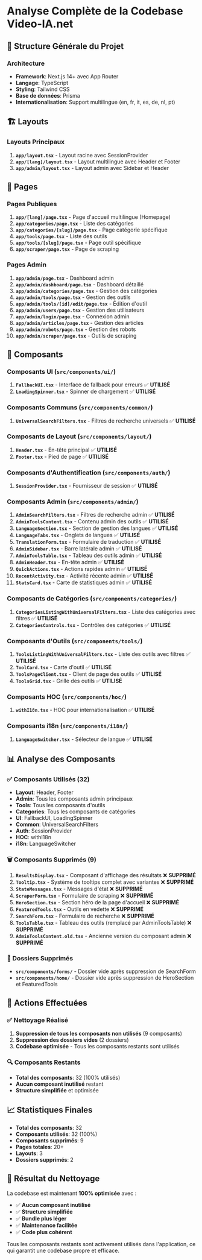 # Analyse Complète de la Codebase Video-IA.net

## 📁 Structure Générale du Projet

### Architecture
- **Framework**: Next.js 14+ avec App Router
- **Langage**: TypeScript
- **Styling**: Tailwind CSS
- **Base de données**: Prisma
- **Internationalisation**: Support multilingue (en, fr, it, es, de, nl, pt)

## 🏗️ Layouts

### Layouts Principaux
1. **`app/layout.tsx`** - Layout racine avec SessionProvider
2. **`app/[lang]/layout.tsx`** - Layout multilingue avec Header et Footer
3. **`app/admin/layout.tsx`** - Layout admin avec Sidebar et Header

## 📄 Pages

### Pages Publiques
1. **`app/[lang]/page.tsx`** - Page d'accueil multilingue (Homepage)
2. **`app/categories/page.tsx`** - Liste des catégories
3. **`app/categories/[slug]/page.tsx`** - Page catégorie spécifique
4. **`app/tools/page.tsx`** - Liste des outils
5. **`app/tools/[slug]/page.tsx`** - Page outil spécifique
6. **`app/scraper/page.tsx`** - Page de scraping

### Pages Admin
1. **`app/admin/page.tsx`** - Dashboard admin
2. **`app/admin/dashboard/page.tsx`** - Dashboard détaillé
3. **`app/admin/categories/page.tsx`** - Gestion des catégories
4. **`app/admin/tools/page.tsx`** - Gestion des outils
5. **`app/admin/tools/[id]/edit/page.tsx`** - Édition d'outil
6. **`app/admin/users/page.tsx`** - Gestion des utilisateurs
7. **`app/admin/login/page.tsx`** - Connexion admin
8. **`app/admin/articles/page.tsx`** - Gestion des articles
9. **`app/admin/robots/page.tsx`** - Gestion des robots
10. **`app/admin/scraper/page.tsx`** - Outils de scraping

## 🧩 Composants

### Composants UI (`src/components/ui/`)
1. **`FallbackUI.tsx`** - Interface de fallback pour erreurs ✅ **UTILISÉ**
2. **`LoadingSpinner.tsx`** - Spinner de chargement ✅ **UTILISÉ**

### Composants Communs (`src/components/common/`)
1. **`UniversalSearchFilters.tsx`** - Filtres de recherche universels ✅ **UTILISÉ**

### Composants de Layout (`src/components/layout/`)
1. **`Header.tsx`** - En-tête principal ✅ **UTILISÉ**
2. **`Footer.tsx`** - Pied de page ✅ **UTILISÉ**

### Composants d'Authentification (`src/components/auth/`)
1. **`SessionProvider.tsx`** - Fournisseur de session ✅ **UTILISÉ**

### Composants Admin (`src/components/admin/`)
1. **`AdminSearchFilters.tsx`** - Filtres de recherche admin ✅ **UTILISÉ**
2. **`AdminToolsContent.tsx`** - Contenu admin des outils ✅ **UTILISÉ**
3. **`LanguageSection.tsx`** - Section de gestion des langues ✅ **UTILISÉ**
4. **`LanguageTabs.tsx`** - Onglets de langues ✅ **UTILISÉ**
5. **`TranslationForm.tsx`** - Formulaire de traduction ✅ **UTILISÉ**
6. **`AdminSidebar.tsx`** - Barre latérale admin ✅ **UTILISÉ**
7. **`AdminToolsTable.tsx`** - Tableau des outils admin ✅ **UTILISÉ**
8. **`AdminHeader.tsx`** - En-tête admin ✅ **UTILISÉ**
9. **`QuickActions.tsx`** - Actions rapides admin ✅ **UTILISÉ**
10. **`RecentActivity.tsx`** - Activité récente admin ✅ **UTILISÉ**
11. **`StatsCard.tsx`** - Carte de statistiques admin ✅ **UTILISÉ**

### Composants de Catégories (`src/components/categories/`)
1. **`CategoriesListingWithUniversalFilters.tsx`** - Liste des catégories avec filtres ✅ **UTILISÉ**
2. **`CategoriesControls.tsx`** - Contrôles des catégories ✅ **UTILISÉ**

### Composants d'Outils (`src/components/tools/`)
1. **`ToolsListingWithUniversalFilters.tsx`** - Liste des outils avec filtres ✅ **UTILISÉ**
2. **`ToolCard.tsx`** - Carte d'outil ✅ **UTILISÉ**
3. **`ToolsPageClient.tsx`** - Client de page des outils ✅ **UTILISÉ**
4. **`ToolsGrid.tsx`** - Grille des outils ✅ **UTILISÉ**

### Composants HOC (`src/components/hoc/`)
1. **`withI18n.tsx`** - HOC pour internationalisation ✅ **UTILISÉ**

### Composants i18n (`src/components/i18n/`)
1. **`LanguageSwitcher.tsx`** - Sélecteur de langue ✅ **UTILISÉ**

## 📊 Analyse des Composants

### ✅ Composants Utilisés (32)
- **Layout**: Header, Footer
- **Admin**: Tous les composants admin principaux
- **Tools**: Tous les composants d'outils
- **Categories**: Tous les composants de catégories
- **UI**: FallbackUI, LoadingSpinner
- **Common**: UniversalSearchFilters
- **Auth**: SessionProvider
- **HOC**: withI18n
- **i18n**: LanguageSwitcher

### 🗑️ Composants Supprimés (9)
1. **`ResultsDisplay.tsx`** - Composant d'affichage des résultats ❌ **SUPPRIMÉ**
2. **`Tooltip.tsx`** - Système de tooltips complet avec variantes ❌ **SUPPRIMÉ**
3. **`StateMessages.tsx`** - Messages d'état ❌ **SUPPRIMÉ**
4. **`ScraperForm.tsx`** - Formulaire de scraping ❌ **SUPPRIMÉ**
5. **`HeroSection.tsx`** - Section héro de la page d'accueil ❌ **SUPPRIMÉ**
6. **`FeaturedTools.tsx`** - Outils en vedette ❌ **SUPPRIMÉ**
7. **`SearchForm.tsx`** - Formulaire de recherche ❌ **SUPPRIMÉ**
8. **`ToolsTable.tsx`** - Tableau des outils (remplacé par AdminToolsTable) ❌ **SUPPRIMÉ**
9. **`AdminToolsContent.old.tsx`** - Ancienne version du composant admin ❌ **SUPPRIMÉ**

### 📁 Dossiers Supprimés
- **`src/components/forms/`** - Dossier vide après suppression de SearchForm
- **`src/components/home/`** - Dossier vide après suppression de HeroSection et FeaturedTools

## 🎯 Actions Effectuées

### ✅ Nettoyage Réalisé
1. **Suppression de tous les composants non utilisés** (9 composants)
2. **Suppression des dossiers vides** (2 dossiers)
3. **Codebase optimisée** - Tous les composants restants sont utilisés

### 🔍 Composants Restants
- **Total des composants**: 32 (100% utilisés)
- **Aucun composant inutilisé** restant
- **Structure simplifiée** et optimisée

## 📈 Statistiques Finales
- **Total des composants**: 32
- **Composants utilisés**: 32 (100%)
- **Composants supprimés**: 9
- **Pages totales**: 20+
- **Layouts**: 3
- **Dossiers supprimés**: 2

## 🚀 Résultat du Nettoyage

La codebase est maintenant **100% optimisée** avec :
- ✅ **Aucun composant inutilisé**
- ✅ **Structure simplifiée**
- ✅ **Bundle plus léger**
- ✅ **Maintenance facilitée**
- ✅ **Code plus cohérent**

Tous les composants restants sont activement utilisés dans l'application, ce qui garantit une codebase propre et efficace.
